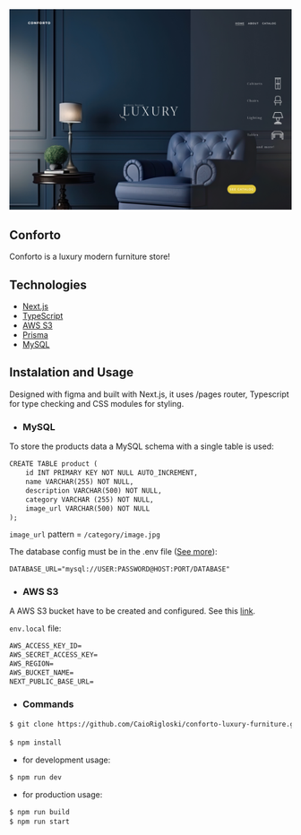 <img alt="Screenshot" src="/public/github/conforto.png"/>

## Conforto

Conforto is a luxury modern furniture store!

## Technologies

* [Next.js](https://nextjs.org/)
* [TypeScript](https://www.typescriptlang.org/)
* [AWS S3](https://aws.amazon.com/s3/?nc1=h_ls)
* [Prisma](https://www.prisma.io/)
* [MySQL](https://www.mysql.com/)

## Instalation and Usage
Designed with figma and built with Next.js, it uses /pages router, Typescript for type checking and CSS modules for styling.


* ### MySQL
To store the products data a MySQL schema with a single table is used:
```
CREATE TABLE product (
    id INT PRIMARY KEY NOT NULL AUTO_INCREMENT,
    name VARCHAR(255) NOT NULL,
    description VARCHAR(500) NOT NULL,
    category VARCHAR (255) NOT NULL,
    image_url VARCHAR(500) NOT NULL
);

```

`image_url` pattern = `/category/image.jpg`

The database config must be in the .env file ([See more](https://www.prisma.io/docs/orm/overview/databases/mysql#base-url-and-path)):
```
DATABASE_URL="mysql://USER:PASSWORD@HOST:PORT/DATABASE"
```

* ### AWS S3
A AWS S3 bucket have to be created and configured. See this [link](https://vercel.com/templates/next.js/aws-s3-image-upload-nextjs).

`env.local` file:
```
AWS_ACCESS_KEY_ID=
AWS_SECRET_ACCESS_KEY=
AWS_REGION=
AWS_BUCKET_NAME=
NEXT_PUBLIC_BASE_URL=
```

* ### Commands

```bash
$ git clone https://github.com/CaioRigloski/conforto-luxury-furniture.git

$ npm install
```

* for development usage:
```bash
$ npm run dev
```

* for production usage:
```bash
$ npm run build
$ npm run start
```